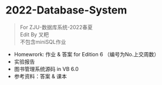 # 2022-Database-System
> For ZJU-数据库系统-2022春夏<br/>
> Edit By 叉粑<br/>
> 不包含miniSQL作业<br/>
* Homewrork: 作业 & 答案 for Edition 6 （编号为No.上交周数）
* 实验报告
* 图书管理系统源码 in VB 6.0
* 参考资料：答案 & 课本
